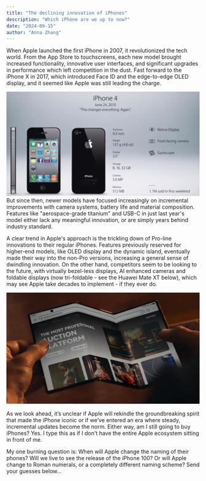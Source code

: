 ```yaml
---
title: "The declining innovation of iPhones"
description: "Which iPhone are we up to now?"
date: "2024-09-15"
author: "Anna Zhang"
---
```


When Apple launched the first iPhone in 2007, it revolutionized the tech world. From the App Store to touchscreens, each new model brought increased functionality, innovative user interfaces, and significant upgrades in performance which left competition in the dust. Fast forward to the iPhone X in 2017, which introduced Face ID and the edge-to-edge OLED display, and it seemed like Apple was still leading the charge. 

![iphonelineup](./iphone.png)
But since then, newer models have focused increasingly on incremental improvements with camera systems, battery life and material composition. Features like "aerospace-grade titanium" and USB-C in just last year's model either lack any meaningful innovation, or are simply years behind industry standard.

A clear trend in Apple's approach is the trickling down of Pro-line innovations to their regular iPhones. Features previously reserved for higher-end models, like OLED display and the dynamic island, eventually made their way into the non-Pro versions, increasing a general sense of dwindling innovation. On the other hand, competitors seem to be looking to the future, with virtually bezel-less displays, AI enhanced cameras and foldable displays (now tri-foldable - see the Huawei Mate XT below), which may see Apple take decades to implement - if they ever do. 

![phone](./phone.png)

As we look ahead, it’s unclear if Apple will rekindle the groundbreaking spirit that made the iPhone iconic or if we’ve entered an era where steady, incremental updates become the norm. Either way, am I still going to buy iPhones? Yes. I type this as if I don't have the entire Apple ecosystem sitting in front of me.

My one burning question is: When will Apple change the naming of their phones? Will we live to see the release of the iPhone 100? Or will Apple change to Roman numerals, or a completely different naming scheme? Send your guesses below...